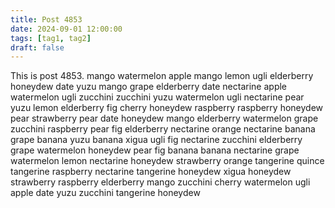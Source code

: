 ```yaml
---
title: Post 4853
date: 2024-09-01 12:00:00
tags: [tag1, tag2]
draft: false
---
```

This is post 4853.
mango
watermelon
apple
mango
lemon
ugli
elderberry
honeydew
date
yuzu
mango
grape
elderberry
date
nectarine
apple
watermelon
ugli
zucchini
zucchini
yuzu
watermelon
ugli
nectarine
pear
yuzu
lemon
elderberry
fig
cherry
honeydew
raspberry
raspberry
honeydew
pear
strawberry
pear
date
honeydew
mango
elderberry
watermelon
grape
zucchini
raspberry
pear
fig
elderberry
nectarine
orange
nectarine
banana
grape
banana
yuzu
banana
xigua
ugli
fig
nectarine
zucchini
elderberry
grape
watermelon
honeydew
pear
fig
banana
banana
nectarine
grape
watermelon
lemon
nectarine
honeydew
strawberry
orange
tangerine
quince
tangerine
raspberry
nectarine
tangerine
honeydew
xigua
honeydew
strawberry
raspberry
elderberry
mango
zucchini
cherry
watermelon
ugli
apple
date
yuzu
zucchini
tangerine
honeydew
